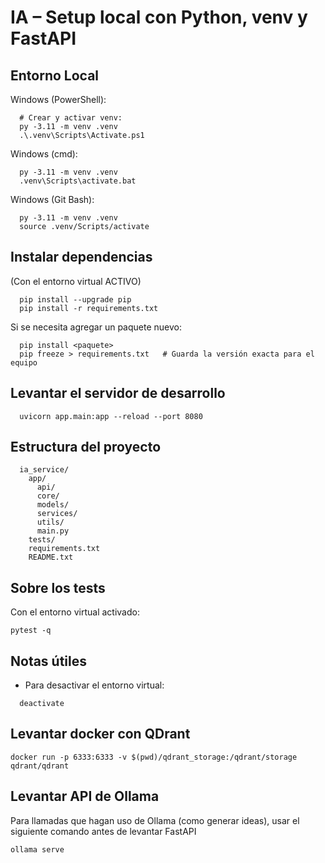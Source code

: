 IA – Setup local con Python, venv y FastAPI
==================================================

## Entorno Local

Windows (PowerShell):
```
  # Crear y activar venv:
  py -3.11 -m venv .venv
  .\.venv\Scripts\Activate.ps1
```
Windows (cmd):
```
  py -3.11 -m venv .venv
  .venv\Scripts\activate.bat
```
Windows (Git Bash):
```
  py -3.11 -m venv .venv
  source .venv/Scripts/activate
```


## Instalar dependencias

(Con el entorno virtual ACTIVO)
```
  pip install --upgrade pip
  pip install -r requirements.txt
```
Si se necesita agregar un paquete nuevo:
```
  pip install <paquete>
  pip freeze > requirements.txt   # Guarda la versión exacta para el equipo
```

## Levantar el servidor de desarrollo
```
  uvicorn app.main:app --reload --port 8080
```

## Estructura del proyecto 
```
  ia_service/
    app/
      api/
      core/
      models/
      services/
      utils/
      main.py
    tests/
    requirements.txt
    README.txt
```

## Sobre los tests
Con el entorno virtual activado:
```
pytest -q
```


## Notas útiles

- Para desactivar el entorno virtual:
```
  deactivate
```

## Levantar docker con QDrant

```
docker run -p 6333:6333 -v $(pwd)/qdrant_storage:/qdrant/storage qdrant/qdrant
```

## Levantar API de Ollama

Para llamadas que hagan uso de Ollama (como generar ideas), usar el siguiente comando antes de levantar FastAPI

```
ollama serve
```
